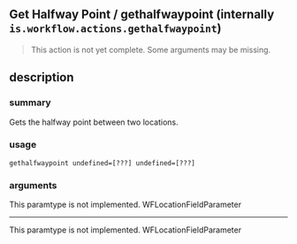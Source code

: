 
## Get Halfway Point / gethalfwaypoint (internally `is.workflow.actions.gethalfwaypoint`)

> This action is not yet complete. Some arguments may be missing.



## description
### summary
Gets the halfway point between two locations.


### usage
`gethalfwaypoint undefined=[???] undefined=[???]`

### arguments
This paramtype is not implemented. WFLocationFieldParameter

---

This paramtype is not implemented. WFLocationFieldParameter
